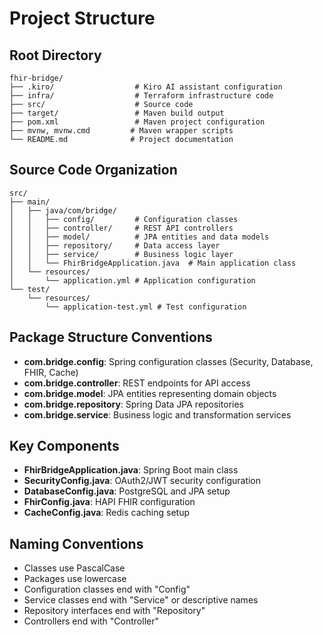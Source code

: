 # Project Structure

## Root Directory
```
fhir-bridge/
├── .kiro/                  # Kiro AI assistant configuration
├── infra/                  # Terraform infrastructure code
├── src/                    # Source code
├── target/                 # Maven build output
├── pom.xml                 # Maven project configuration
├── mvnw, mvnw.cmd         # Maven wrapper scripts
└── README.md              # Project documentation
```

## Source Code Organization
```
src/
├── main/
│   ├── java/com/bridge/
│   │   ├── config/         # Configuration classes
│   │   ├── controller/     # REST API controllers
│   │   ├── model/          # JPA entities and data models
│   │   ├── repository/     # Data access layer
│   │   ├── service/        # Business logic layer
│   │   └── FhirBridgeApplication.java  # Main application class
│   └── resources/
│       └── application.yml # Application configuration
└── test/
    └── resources/
        └── application-test.yml # Test configuration
```

## Package Structure Conventions
- **com.bridge.config**: Spring configuration classes (Security, Database, FHIR, Cache)
- **com.bridge.controller**: REST endpoints for API access
- **com.bridge.model**: JPA entities representing domain objects
- **com.bridge.repository**: Spring Data JPA repositories
- **com.bridge.service**: Business logic and transformation services

## Key Components
- **FhirBridgeApplication.java**: Spring Boot main class
- **SecurityConfig.java**: OAuth2/JWT security configuration
- **DatabaseConfig.java**: PostgreSQL and JPA setup
- **FhirConfig.java**: HAPI FHIR configuration
- **CacheConfig.java**: Redis caching setup

## Naming Conventions
- Classes use PascalCase
- Packages use lowercase
- Configuration classes end with "Config"
- Service classes end with "Service" or descriptive names
- Repository interfaces end with "Repository"
- Controllers end with "Controller"